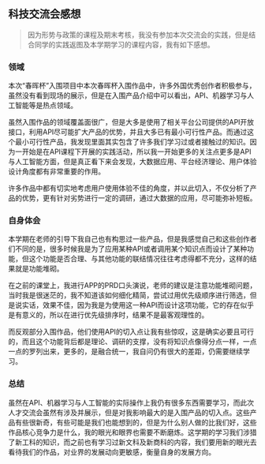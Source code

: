 ## 科技交流会感想
> 因为形势与政策的课程及期末考核，我没有参加本次交流会的实践，但是结合同学的实践返图及本学期学习的课程内容，我有如下感想。

### 领域
本次“春晖杯”入围项目中本次春晖杯入围作品中，许多外国优秀创作者积极参与，虽然没有看到现场的展示，但是在入围产品介绍中可以看出，API、机器学习与人工智能等是热点领域。

虽然入围作品的领域覆盖面很广，但是大多是使用了相关平台公司提供的API开放接口，利用API尽可能扩大产品的优势，并且大多已有最小可行性产品。而通过这个最小可行性产品，我发现里面其实包含了许多我们学习过或者接触过的知识。因为一开始是在API课程下开展的实践活动，所以我一开始更多的关注点更多是API与人工智能方面，但是真正看下来会发现，大数据应用、平台经济理论、用户体验设计角度都有非常重要的作用。

许多作品中都有切实地考虑用户使用体验不佳的角度，并以此切入，不仅分析了产品的优势，更有针对劣势进行一定的调研，通过大数据的应用，尽可能弥补短板。

### 自身体会
本学期在老师的引导下我自己也有构思过一些产品，但是我感觉自己和这些创作者们不同的是，很多时候我是为了应用某种API或者调用某个知识点而设计了某种功能，但这个功能是否合理、与其他功能的联结情况往往考虑得都不充分，这样的结果就是功能堆砌。

在之前的课堂上，我进行APP的PRD口头演说，老师的建议是注意功能堆砌问题，当时我是很迷茫的，我不知道该如何细化精简，尝试过用优先级顺序进行筛选，但是说实话，效果不佳，因为我是为使用这一种API而设计这项功能，它的存在似乎是有意义的，所以在进行优先级排序时，结果不是最客观理性的。

而反观部分入围作品，他们使用API的切入点让我有些惊叹，这是确实必要且可行的，而且这个功能背后都是理论、调研的支撑，没有将知识点像得分点一样，一点一点的罗列出来，更多的，是融合统一，我自问仍有很大的差距，仍需要继续学习。
 
 ### 总结
虽然在API、机器学习与人工智能的实际操作上我仍有很多东西需要学习，而此次人才交流会虽然有涉及并展示，但是对我影响最大的是入围产品的切入点。这些产品有些很新奇，有些可能是我们也能想到的，但是为什么别人做的比我们好，这些作品核心竞争力是什么，我的眼光和眼界也需要不断磨炼。这学期的学习我们涉猎了新工科的知识，而之前也有学习过新文科及新商科的内容，我们要用新的眼光去看待我们的作品，对业界的发展动向更敏感，衡量自身的发展方向。